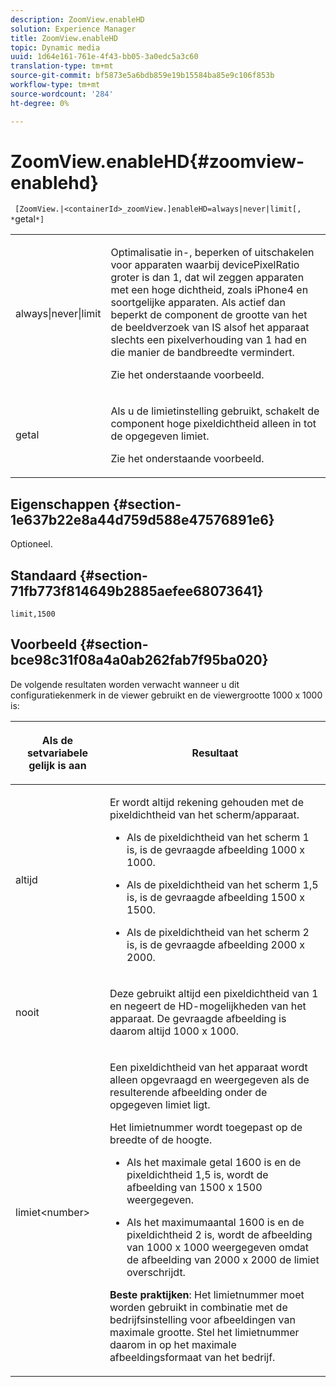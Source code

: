 ```yaml
---
description: ZoomView.enableHD
solution: Experience Manager
title: ZoomView.enableHD
topic: Dynamic media
uuid: 1d64e161-761e-4f43-bb05-3a0edc5a3c60
translation-type: tm+mt
source-git-commit: bf5873e5a6bdb859e19b15584ba85e9c106f853b
workflow-type: tm+mt
source-wordcount: '284'
ht-degree: 0%

---
```



# ZoomView.enableHD{#zoomview-enablehd}

` [ZoomView.|<containerId>_zoomView.]enableHD=always|never|limit[, *`getal`*]`

<table id="table_0BEA0B5FFDF64E5594B534B2A87A6D88"> 
 <tbody> 
  <tr> 
   <td colname="col1"> <p> <span class="codeph"> always|never|limit</span> </p> </td> 
   <td colname="col2"> <p> Optimalisatie in-, beperken of uitschakelen voor apparaten waarbij <span class="codeph"> devicePixelRatio</span> groter is dan <span class="codeph"> 1</span>, dat wil zeggen apparaten met een hoge dichtheid, zoals iPhone4 en soortgelijke apparaten. Als actief dan beperkt de component de grootte van het de beeldverzoek van IS alsof het apparaat slechts een pixelverhouding van <span class="codeph"> 1 </span> had en die manier de bandbreedte vermindert. </p> <p>Zie het onderstaande voorbeeld. </p> </td> 
  </tr> 
  <tr> 
   <td colname="col1"> <p> <span class="codeph"><span class="varname"> getal</span></span> </p> </td> 
   <td colname="col2"> <p> Als u de limietinstelling gebruikt, schakelt de component hoge pixeldichtheid alleen in tot de opgegeven limiet. </p> <p>Zie het onderstaande voorbeeld. </p> </td> 
  </tr> 
 </tbody> 
</table>

## Eigenschappen {#section-1e637b22e8a44d759d588e47576891e6}

Optioneel.

## Standaard {#section-71fb773f814649b2885aefee68073641}

`limit,1500`

## Voorbeeld {#section-bce98c31f08a4a0ab262fab7f95ba020}

De volgende resultaten worden verwacht wanneer u dit configuratiekenmerk in de viewer gebruikt en de viewergrootte 1000 x 1000 is:

<table id="table_F97FEDA0EE1B4EF6AC9FF9060548ACA4"> 
 <thead> 
  <tr> 
   <th colname="col1" class="entry"> <p>Als de setvariabele gelijk is aan </p> </th> 
   <th colname="col2" class="entry"> <p>Resultaat </p> </th> 
  </tr>
 </thead>
 <tbody> 
  <tr> 
   <td colname="col1"> <p><span class="codeph"> altijd</span> </p> </td> 
   <td colname="col2"> <p>Er wordt altijd rekening gehouden met de pixeldichtheid van het scherm/apparaat. </p> <p> 
     <ul id="ul_D8F31FDFCDB74B75A3B1BFBEE33AF2E2"> 
      <li id="li_8A1C6DCCE10545349C73029729211BB2"> <p>Als de pixeldichtheid van het scherm 1 is, is de gevraagde afbeelding 1000 x 1000. </p> </li> 
      <li id="li_884156A34AC64B4E9B3ACC4C25EB710F"> <p>Als de pixeldichtheid van het scherm 1,5 is, is de gevraagde afbeelding 1500 x 1500. </p> </li> 
      <li id="li_7EC699284A7F4E679E512C3DA8B5454F"> <p>Als de pixeldichtheid van het scherm 2 is, is de gevraagde afbeelding 2000 x 2000. </p> </li> 
     </ul> </p> </td> 
  </tr> 
  <tr> 
   <td colname="col1"> <p><span class="codeph"> nooit</span> </p> </td> 
   <td colname="col2"> <p>Deze gebruikt altijd een pixeldichtheid van 1 en negeert de HD-mogelijkheden van het apparaat. De gevraagde afbeelding is daarom altijd 1000 x 1000. </p> </td> 
  </tr> 
  <tr> 
   <td colname="col1"> <p><span class="codeph"> limiet&lt;number&gt;</span> </p> </td> 
   <td colname="col2"> <p>Een pixeldichtheid van het apparaat wordt alleen opgevraagd en weergegeven als de resulterende afbeelding onder de opgegeven limiet ligt. </p> <p>Het limietnummer wordt toegepast op de breedte of de hoogte. </p> <p> 
     <ul id="ul_CEC06B2280164951BA1A0ADED99E8050"> 
      <li id="li_CA7A0980ACC54690A4F212DF53E2DC8A"> <p>Als het maximale getal 1600 is en de pixeldichtheid 1,5 is, wordt de afbeelding van 1500 x 1500 weergegeven. </p> </li> 
      <li id="li_A4AAD7FBFA0347B082789511CA6768A5"> <p>Als het maximumaantal 1600 is en de pixeldichtheid 2 is, wordt de afbeelding van 1000 x 1000 weergegeven omdat de afbeelding van 2000 x 2000 de limiet overschrijdt. </p> </li> 
     </ul> </p> <p><b>Beste praktijken</b>: Het limietnummer moet worden gebruikt in combinatie met de bedrijfsinstelling voor afbeeldingen van maximale grootte. Stel het limietnummer daarom in op het maximale afbeeldingsformaat van het bedrijf. </p> </td> 
  </tr> 
 </tbody> 
</table>

